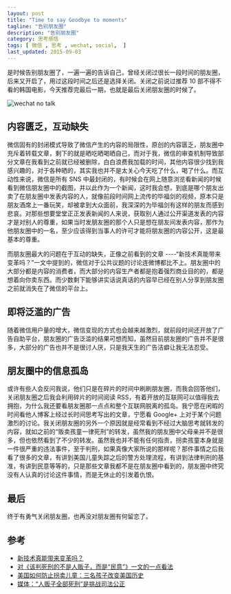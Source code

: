 ```yaml
---
layout: post
title: "Time to say Goodbye to moments"
tagline: "告别朋友圈"
description: "告别朋友圈"
category: 思考感悟
tags: [ 微信 , 思考 , wechat, social,  ]
last_updated: 2015-09-03
---
```


是时候告别朋友圈了，一遍一遍的告诉自己，曾经关闭过很长一段时间的朋友圈，后来又开启了，用过这段时间之后还是选择关闭。关闭之前说过推荐 10 部不得不看的韩国电影，今天推荐完最后一期，也就是最后关闭朋友圈的时候了。

![wechat no talk](https://lh3.googleusercontent.com/-wgpLjd65rGU/Veg4uBvZk2I/AAAAAAAA1qg/5kHIUMyKmUc/s0-Ic42/wechat_no_talk.jpg)

## 内容匮乏，互动缺失

微信固有的封闭模式导致了微信产生的内容的局限性，原创的内容匮乏，朋友圈中充斥着转载文章，剩下的就是晒吃晒喝晒自己，而对于我，微信的审查机制导致部分文章在我看到之前就已经被删除，白白浪费我加载的时间，其他内容很少找到我感兴趣的，对于各种晒的，其实我也并不是太关心今天吃了什么，喝了什么。而互动性来说，微信是所有 SNS 中最封闭的，有时候会在网上随意浏览看新闻的时候看到微信朋友圈中的截图，并以此作为一个新闻，这时我会想，到底是哪个朋友出卖了在朋友圈中发表内容的人，就像前段时间网上流传的毕福剑的视频，原本只是朋友酒席上一番玩笑，却被拿到大众面前，我深深的为毕福剑有这样的朋友而感到悲哀。对那些想要堂堂正正发表新闻的人来说，获取别人通过公开渠道发表的内容才是对别人的尊重，如果当时发朋友圈的那个人只是想在朋友间发表内容，那作为他朋友圈中的一名，至少应该得到当事人的许可才能将朋友圈的内容公开，这是最基本的尊重。

而朋友圈最大的问题在于互动的缺失，正像之前看到的文章 ----“新技术真能带来变革吗？”一文中提到的，微信对于公共议题的讨论连微博都比不上。朋友圈中的大部分都是内容的消费者，而大部分的内容生产者都是抱着强烈商业目的的，都是想着向你卖东西。而少数剩下能够讲实话说真话的内容早已经在别人分享到朋友圈之前就消失在了微信的平台上。

## 即将泛滥的广告

随着微信用户量的增大，微信变现的方式也会越来越激烈，就前段时间还开放了广告自助平台，朋友圈的广告泛滥的结果可想而知，虽然目前朋友圈的广告并不是很多，大部分的广告也并不是很讨人厌，只是我天生的广告洁癖让我无法忍受。

## 朋友圈中的信息孤岛

或许有些人会反问我说，他们只是在碎片的时间中刷刷朋友圈，而我会回答他们，关闭朋友圈之后我会利用碎片的时间阅读 RSS，有着开放的互联网可以值得我去拥抱，为什么我还要看朋友圈那一点点和整个互联网脱离的孤岛。我宁愿在闲暇的时间看他人博客上经过长时间思考写出的文章，宁愿看 Google+ 上对于某个问题激烈的讨论。我关闭朋友圈的另外一个原因就是经常看到不经过大脑思考就转发的内容，就如之前的“贩卖孩童一律死刑”的转发，虽然我的朋友圈中父母亲并不是很多，但也依然看到了不少的转发。虽然我也并不能有任何指责，拐卖孩童本身就是一件很严重的违法事件，至于判刑，如果真像大家所说的那样呢？那件事情之后我看了很多的文章，有讲到美国儿童失踪之后的警方处理流程，有讲到法律判刑的基准，有讲到民意等等的，只是那些文章我都不是在朋友圈中看到的，朋友圈中终究没有人认真的讨论这件事情，而是无休止的引发着仇恨。

## 最后

终于有勇气关闭朋友圈，也再没对朋友圈有何留恋了。

## 参考

- [新技术真能带来变革吗？](http://www.jiemian.com/article/362487.html)
- [对《该判死刑的不是人贩子，而是“民意”》一文的一点看法](http://wwww.huxiu.com/article/118120/1.html?f=wangzhan)
- [美国如何防止拐卖儿童：三名孩子改变美国历史](http://news.163.com/15/0618/10/ASCSF1OA00014AEE.html)
- [媒体：“人贩子全部死刑”是挑战司法公正](http://news.163.com/15/0618/01/ASBV00DM00014Q4P.html)
